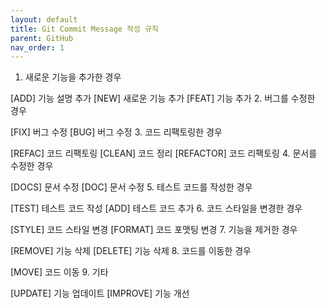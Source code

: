 ```yaml
---
layout: default
title: Git Commit Message 작성 규칙
parent: GitHub
nav_order: 1
---
```


1. 새로운 기능을 추가한 경우

[ADD] 기능 설명 추가
[NEW] 새로운 기능 추가
[FEAT] 기능 추가
2. 버그를 수정한 경우

[FIX] 버그 수정
[BUG] 버그 수정
3. 코드 리팩토링한 경우

[REFAC] 코드 리팩토링
[CLEAN] 코드 정리
[REFACTOR] 코드 리팩토링
4. 문서를 수정한 경우

[DOCS] 문서 수정
[DOC] 문서 수정
5. 테스트 코드를 작성한 경우

[TEST] 테스트 코드 작성
[ADD] 테스트 코드 추가
6. 코드 스타일을 변경한 경우

[STYLE] 코드 스타일 변경
[FORMAT] 코드 포맷팅 변경
7. 기능을 제거한 경우

[REMOVE] 기능 삭제
[DELETE] 기능 삭제
8. 코드를 이동한 경우

[MOVE] 코드 이동
9. 기타

[UPDATE] 기능 업데이트
[IMPROVE] 기능 개선